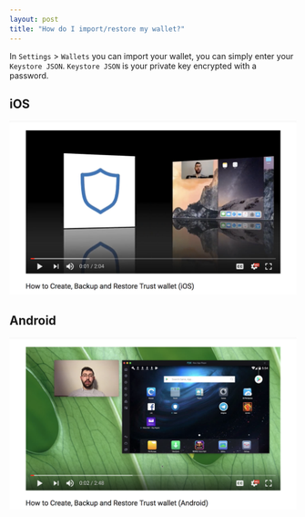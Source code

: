 ```yaml
---
layout: post
title: "How do I import/restore my wallet?"
---
```


In `Settings` > `Wallets` you can import your wallet, you can simply enter your `Keystore JSON`. `Keystore JSON` is your private key encrypted with a password. 


## iOS
[![how-to-create-backup-and-restore](how-to-create-backup-and-restore-ios.png)](https://youtu.be/3xNd53UR_hg)

## Android
[![how-to-create-backup-and-restore](how-to-create-backup-and-restore-android.png)](https://youtu.be/3xNd53UR_hg)